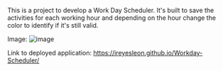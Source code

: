 This is a project to develop a Work Day Scheduler. It's built to save the activities for each working hour and depending on the hour change the color to identify if it's still valid.

Image:
![image](https://user-images.githubusercontent.com/89933923/145126685-09c28422-3bc7-438c-9f65-7802b845647f.png)


Link to deployed application: https://ireyesleon.github.io/Workday-Scheduler/
